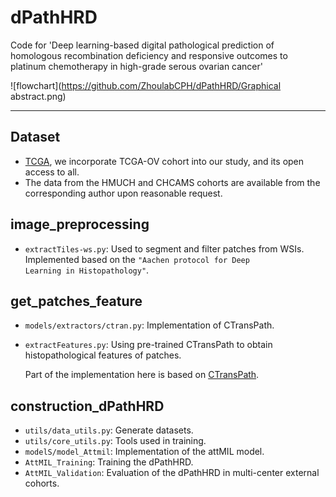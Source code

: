 # dPathHRD
Code for 'Deep learning-based digital pathological prediction of homologous recombination deficiency and responsive outcomes to platinum chemotherapy in high-grade serous ovarian cancer'

![flowchart](https://github.com/ZhoulabCPH/dPathHRD/Graphical abstract.png)

****
## Dataset 
- [TCGA](https://portal.gdc.cancer.gov/projects/TCGA-OV), we incorporate TCGA-OV cohort into our study, and its open access to all.
- The data from the HMUCH and CHCAMS cohorts are available from the corresponding author upon reasonable request.

## image_preprocessing
- <code>extractTiles-ws.py</code>: Used to segment and filter patches from WSIs. Implemented based on the <code>"Aachen protocol for Deep Learning in Histopathology"</code>.

## get_patches_feature
- <code>models/extractors/ctran.py</code>: Implementation of CTransPath.
- <code>extractFeatures.py</code>: Using pre-trained CTransPath to obtain histopathological features of patches.
  
  Part of the implementation here is based on [CTransPath](https://github.com/Xiyue-Wang/TransPath).

## construction_dPathHRD
- <code>utils/data_utils.py</code>: Generate datasets.
- <code>utils/core_utils.py</code>: Tools used in training.
- <code>modelS/model_Attmil</code>: Implementation of the attMIL model.
- <code>AttMIL_Training</code>: Training the dPathHRD.
- <code>AttMIL_Validation</code>: Evaluation of the dPathHRD  in multi-center external cohorts.
